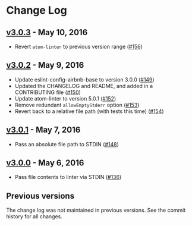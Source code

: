 # Change Log

## [v3.0.3] - May 10, 2016

- Revert `atom-linter` to previous version range ([#156])

[v3.0.3]: https://github.com/AtomLinter/linter-scss-lint/compare/v3.0.2...v3.0.3
[#156]: https://github.com/AtomLinter/linter-scss-lint/pull/156

## [v3.0.2] - May 9, 2016

- Update eslint-config-airbnb-base to version 3.0.0 ([#149])
- Updated the CHANGELOG and README, and added in a CONTRIBUTING file ([#150])
- Update atom-linter to version 5.0.1 ([#152])
- Remove redundant `allowEmptyStderr` option ([#153])
- Revert back to a relative file path (with tests this time) ([#154])

[v3.0.2]: https://github.com/AtomLinter/linter-scss-lint/compare/v3.0.1...v3.0.2
[#149]: https://github.com/AtomLinter/linter-scss-lint/pull/149
[#150]: https://github.com/AtomLinter/linter-scss-lint/pull/150
[#152]: https://github.com/AtomLinter/linter-scss-lint/pull/152
[#153]: https://github.com/AtomLinter/linter-scss-lint/pull/153
[#154]: https://github.com/AtomLinter/linter-scss-lint/pull/154

## [v3.0.1] - May 7, 2016

- Pass an absolute file path to STDIN ([#148])

[v3.0.1]: https://github.com/AtomLinter/linter-scss-lint/compare/v3.0.0...v3.0.1
[#148]: https://github.com/AtomLinter/linter-scss-lint/pull/148

## [v3.0.0] - May 6, 2016

- Pass file contents to linter via STDIN ([#136])

[v3.0.0]: https://github.com/AtomLinter/linter-scss-lint/compare/v2.5.1...v3.0.0
[#136]: https://github.com/AtomLinter/linter-scss-lint/pull/136

## Previous versions

The change log was not maintained in previous versions. See the commit history
for all changes.
